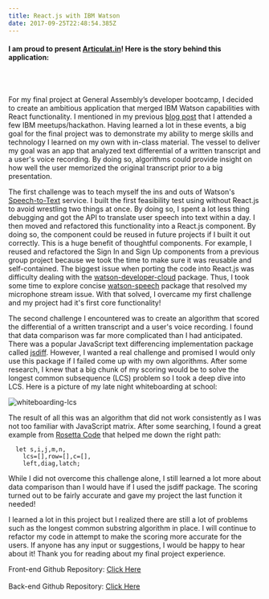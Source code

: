 ```yaml
---
title: React.js with IBM Watson
date: 2017-09-25T22:48:54.385Z
---
```

#### I am proud to present [Articulat.in](https://articulatin.herokuapp.com)! Here is the story behind this application:
<br/><br/>


For my final project at General Assembly’s developer bootcamp, I decided to create an ambitious application that merged IBM Watson capabilities with React functionality. I mentioned in my previous [blog post](https://kevinchen.netlify.com/post/first/) that I attended a few IBM meetups/hackathon. Having learned a lot in these events, a big goal for the final project was to demonstrate my ability to merge skills and technology I learned on my own with in-class material. The vessel to deliver my goal was an app that analyzed text differential of a written transcript and a user's voice recording. By doing so, algorithms could provide insight on how well the user memorized the original transcript prior to a big presentation.

The first challenge was to teach myself the ins and outs of Watson's [Speech-to-Text](https://www.ibm.com/watson/services/speech-to-text/) service. I built the first feasibility test using without React.js to avoid wrestling two things at once. By doing so, I spent a lot less thing debugging and got the API to translate user speech into text within a day. I then moved and refactored this functionality into a React.js component. By doing so, the component could be reused in future projects if I built it out correctly. This is a huge benefit of thoughtful components. For example, I reused and refactored the Sign In and Sign Up components from a previous group project because we took the time to make sure it was reusable and self-contained. The biggest issue when porting the code into React.js was difficulty dealing with the [watson-developer-cloud](https://www.npmjs.com/package/watson-developer-cloud) package. Thus, I took some time to explore concise [watson-speech](https://www.npmjs.com/package/watson-speech) package that resolved my microphone stream issue. With that solved, I overcame my first challenge and my project had it's first core functionality!


The second challenge I encountered was to create an algorithm that scored the differential of a written transcript and a user's voice recording. I found that data comparison was far more complicated than I had anticipated. There was a popular JavaScript text differencing implementation package called [jsdiff](https://github.com/kpdecker/jsdiff). However, I wanted a real challenge and promised I would only use this package if I failed come up with my own algorithms. After some research, I knew that a big chunk of my scoring would be to solve the longest common subsequence (LCS) problem so I took a deep dive into LCS. Here is a picture of my late night whiteboarding at school:

![whiteboarding-lcs](/img/blog/lcsproblem1.JPG)

The result of all this was an algorithm that did not work consistently as I was not too familiar with JavaScript matrix. After some searching, I found a great example from [Rosetta Code](http://rosettacode.org/wiki/Longest_common_subsequence#JavaScript) that helped me down the right path:

```
  let s,i,j,m,n,		
    lcs=[],row=[],c=[],		
    left,diag,latch;
```
While I did not overcome this challenge alone, I still learned a lot more about data comparison than I would have if I used the jsdiff package. The scoring turned out to be fairly accurate and gave my project the last function it needed!

I learned a lot in this project but I realized there are still a lot of problems such as the longest common substring algorithm in place. I will continue to refactor my code in attempt to make the scoring more accurate for the users. If anyone has any input or suggestions, I would be happy to hear about it! Thank you for reading about my final project experience.

Front-end Github Repository: [Click Here](https://github.com/kc657/Articulatin-Frontend) 
<br/><br/>
Back-end Github Repository:  [Click Here](https://github.com/kc657/Articulatin-Server)

